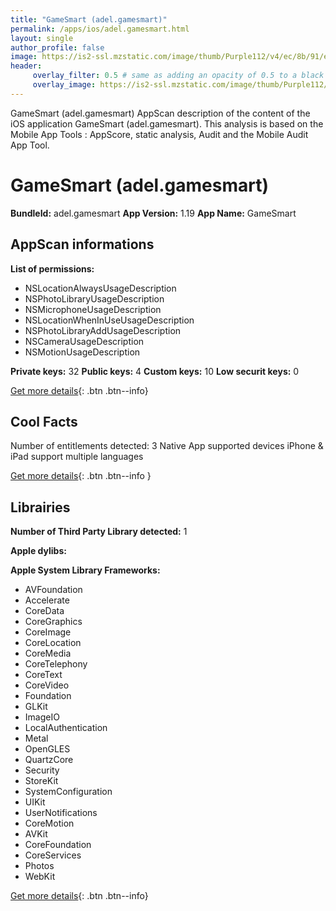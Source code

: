 ```yaml
---
title: "GameSmart (adel.gamesmart)"
permalink: /apps/ios/adel.gamesmart.html
layout: single
author_profile: false
image: https://is2-ssl.mzstatic.com/image/thumb/Purple112/v4/ec/8b/91/ec8b91cb-7ef9-438e-83ed-93069b4eb78a/GameIcon-0-0-1x_U007emarketing-0-0-0-4-0-0-sRGB-0-0-0-GLES2_U002c0-512MB-85-220-0-0.png/512x512bb.jpg
header: 
     overlay_filter: 0.5 # same as adding an opacity of 0.5 to a black background
     overlay_image: https://is2-ssl.mzstatic.com/image/thumb/Purple112/v4/ec/8b/91/ec8b91cb-7ef9-438e-83ed-93069b4eb78a/GameIcon-0-0-1x_U007emarketing-0-0-0-4-0-0-sRGB-0-0-0-GLES2_U002c0-512MB-85-220-0-0.png/512x512bb.jpg
---
```

GameSmart (adel.gamesmart) AppScan description of the content of the iOS application GameSmart (adel.gamesmart). This analysis is based on the Mobile App Tools : AppScore, static analysis, Audit and the Mobile Audit App Tool.

# GameSmart (adel.gamesmart)

**BundleId:** adel.gamesmart
**App Version:** 1.19
**App Name:** GameSmart


## AppScan informations 

**List of permissions:** 
- NSLocationAlwaysUsageDescription
- NSPhotoLibraryUsageDescription
- NSMicrophoneUsageDescription
- NSLocationWhenInUseUsageDescription
- NSPhotoLibraryAddUsageDescription
- NSCameraUsageDescription
- NSMotionUsageDescription
  
  
**Private keys:** 32
**Public keys:** 4
**Custom keys:** 10
**Low securit keys:** 0
  
[Get more details](/pricing.html){: .btn .btn--info}

## Cool Facts

Number of entitlements detected: 3
Native App
supported devices iPhone & iPad
support multiple languages
  
[Get more details](/pricing.html){: .btn .btn--info }

## Librairies 
**Number of Third Party Library detected:** 1


**Apple dylibs:**


**Apple System Library Frameworks:**
- AVFoundation
- Accelerate
- CoreData
- CoreGraphics
- CoreImage
- CoreLocation
- CoreMedia
- CoreTelephony
- CoreText
- CoreVideo
- Foundation
- GLKit
- ImageIO
- LocalAuthentication
- Metal
- OpenGLES
- QuartzCore
- Security
- StoreKit
- SystemConfiguration
- UIKit
- UserNotifications
- CoreMotion
- AVKit
- CoreFoundation
- CoreServices
- Photos
- WebKit


  
[Get more details](/pricing.html){: .btn .btn--info}

